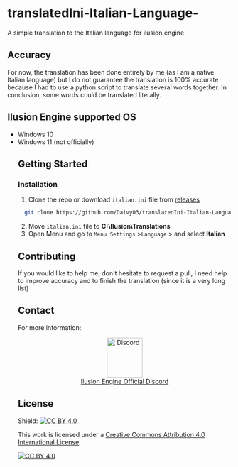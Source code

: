 # translatedIni-Italian-Language-
A simple translation to the Italian language for ilusion engine

## Accuracy
For now, the translation has been done entirely by me (as I am a native Italian language) but I do not guarantee the translation is 100% accurate because I had to use a python script to translate several words together. In conclusion, some words could be translated literally.

## Ilusion Engine supported OS
<ul>
 <li>Windows 10</li>
 <li>Windows 11 (not officially)</li>

## Getting Started
### Installation
1. Clone the repo or download `italian.ini` file from <a href="https://github.com/Daivy03/translatedIni-Italian-Language-/releases">releases</a>
 ```sh
   git clone https://github.com/Daivy03/translatedIni-Italian-Language-.git
   ```
2. Move `italian.ini` file to <b>C:\Ilusion\Translations</b>
3. Open Menu and go to `Menu Settings` >`Language` > and select <b>Italian</b>


## Contributing
If you would like to help me, don't hesitate to request a pull, I need help to improve accuracy and to finish the translation (since it is a very long list)

## Contact
For more information:
<br/>
<!-- Discord Logo -->
<p align="center">
<img src="https://discord.com/assets/f9bb9c4af2b9c32a2c5ee0014661546d.png" width="80" height="90" alt=Discord>
 <br/><a href="https://discord.com/invite/UZFDzJZbYe">Ilusion Engine Official Discord</a>
</p>

## License
Shield: [![CC BY 4.0][cc-by-shield]][cc-by]

This work is licensed under a
[Creative Commons Attribution 4.0 International License][cc-by].

[![CC BY 4.0][cc-by-image]][cc-by]

[cc-by]: http://creativecommons.org/licenses/by/4.0/
[cc-by-image]: https://i.creativecommons.org/l/by/4.0/88x31.png
[cc-by-shield]: https://img.shields.io/badge/License-CC%20BY%204.0-lightgrey.svg
